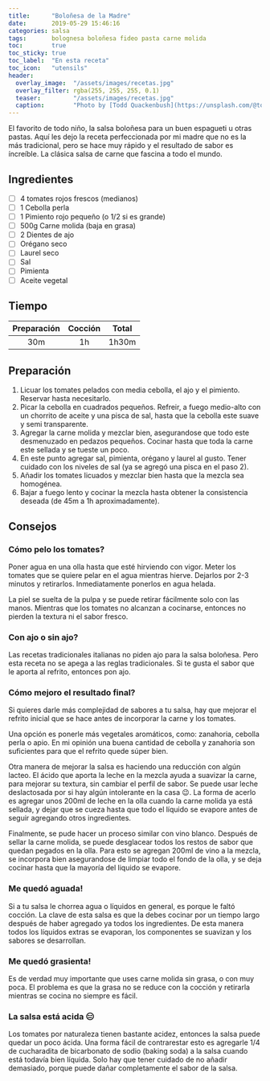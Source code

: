 ```yaml
---
title:      "Boloñesa de la Madre"
date:       2019-05-29 15:46:16
categories: salsa
tags:       bolognesa boloñesa fideo pasta carne molida
toc:        true
toc_sticky: true
toc_label:  "En esta receta"
toc_icon:   "utensils"
header:
  overlay_image:  "/assets/images/recetas.jpg"
  overlay_filter: rgba(255, 255, 255, 0.1)
  teaser:         "/assets/images/recetas.jpg"
  caption:        "Photo by [Todd Quackenbush](https://unsplash.com/@toddquackenbush) on Unsplash"
---
```


El favorito de todo niño, la salsa boloñesa para un buen espagueti u otras pastas.
Aquí les dejo la receta perfeccionada por mi madre que no es la más tradicional,
pero se hace muy rápido y el resultado de sabor es íncreíble. La clásica salsa
de carne que fascina a todo el mundo.

## Ingredientes

- [ ] 4 tomates rojos frescos (medianos)
- [ ] 1 Cebolla perla
- [ ] 1 Pimiento rojo pequeño (o 1/2 si es grande)
- [ ] 500g Carne molida (baja en grasa)
- [ ] 2 Dientes de ajo
- [ ] Orégano seco
- [ ] Laurel seco
- [ ] Sal
- [ ] Pimienta
- [ ] Aceite vegetal

## Tiempo

| Preparación| Cocción | Total |
|:----------:|:-------:|:-----:|
|30m         |1h       |1h30m  |

## Preparación

1. Licuar los tomates pelados con media cebolla, el ajo y el pimiento. Reservar
   hasta necesitarlo.
1. Picar la cebolla en cuadrados pequeños. Refreir, a fuego medio-alto con un
   chorrito de aceite y una pisca de sal, hasta que la cebolla este suave y semi
   transparente.
1. Agregar la carne molida y mezclar bien, asegurandose que todo este desmenuzado
   en pedazos pequeños. Cocinar hasta que toda la carne este sellada y se tueste
   un poco.
1. En este punto agregar sal, pimienta, orégano y laurel al gusto. Tener cuidado
   con los niveles de sal (ya se agregó una pisca en el paso 2).
1. Añadir los tomates licuados y mezclar bien hasta que la mezcla sea homogénea.
1. Bajar a fuego lento y cocinar la mezcla hasta obtener la consistencia deseada
   (de 45m a 1h aproximadamente).


## Consejos

### Cómo pelo los tomates?
Poner agua en una olla hasta que esté hirviendo con vigor. Meter los tomates que
se quiere pelar en el agua mientras hierve. Dejarlos por 2-3 minutos y retirarlos.
Inmediatamente ponerlos en agua helada.

La piel se suelta de la pulpa y se puede retirar fácilmente solo con las manos.
Mientras que los tomates no alcanzan a cocinarse, entonces no pierden la textura
ni el sabor fresco.

### Con ajo o sin ajo?
Las recetas tradicionales italianas no piden ajo para la salsa boloñesa. Pero
esta receta no se apega a las reglas tradicionales. Si te gusta el sabor que le
aporta al refrito, entonces pon ajo.

### Cómo mejoro el resultado final?
Si quieres darle más complejidad de sabores a tu salsa, hay que mejorar el
refrito inicial que se hace antes de incorporar la carne y los tomates.

Una opción es ponerle más vegetales aromáticos, como: zanahoria, cebolla perla o
apio. En mi opinión una buena cantidad de cebolla y zanahoria son suficientes
para que el refrito quede súper bien.

Otra manera de mejorar la salsa es haciendo una reducción con algún lacteo. El
ácido que aporta la leche en la mezcla ayuda a suavizar la carne, para mejorar
su textura, sin cambiar el perfil de sabor. Se puede usar leche deslactosada
por si hay algún intolerante en la casa 😉. La forma de acerlo es agregar unos
200ml de leche en la olla cuando la carne molida ya está sellada, y dejar que se
cueza hasta que todo el líquido se evapore antes de seguir agregando otros
ingredientes.

Finalmente, se pude hacer un proceso similar con vino blanco. Después de sellar
la carne molida, se puede desglacear todos los restos de sabor que quedan pegados
en la olla. Para esto se agregan 200ml de vino a la mezcla, se incorpora bien
asegurandose de limpiar todo el fondo de la olla, y se deja cocinar hasta que la
mayoría del liquido se evapore.

### Me quedó aguada!
Si a tu salsa le chorrea agua o líquidos en general, es porque le faltó cocción.
La clave de esta salsa es que la debes cocinar por un tiempo largo después de
haber agregado ya todos los ingredientes. De esta manera todos los líquidos
extras se evaporan, los componentes se suavizan y los sabores se desarrollan.

### Me quedó grasienta!
Es de verdad muy importante que uses carne molida sin grasa, o con muy poca. El
problema es que la grasa no se reduce con la cocción y retirarla mientras se
cocina no siempre es fácil.

### La salsa está acida 😑
Los tomates por naturaleza tienen bastante acidez, entonces la salsa puede quedar
un poco ácida. Una forma fácil de contrarestar esto es agregarle 1/4 de
cucharadita de bicarbonato de sodio (baking soda) a la salsa cuando está todavía
bien líquida. Solo hay que tener cuidado de no añadir demasiado, porque puede
dañar completamente el sabor de la salsa.
